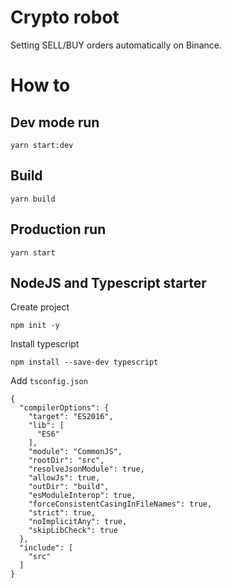 # Crypto robot
Setting SELL/BUY orders automatically on Binance.

# How to

## Dev mode run

`yarn start:dev`

## Build

`yarn build`

## Production run

`yarn start`

## NodeJS and Typescript starter

Create project

`npm init -y`

Install typescript

`npm install --save-dev typescript`

Add `tsconfig.json`

```
{
  "compilerOptions": {
    "target": "ES2016",
    "lib": [
      "ES6"
    ],
    "module": "CommonJS",
    "rootDir": "src",
    "resolveJsonModule": true,
    "allowJs": true,
    "outDir": "build",
    "esModuleInterop": true,
    "forceConsistentCasingInFileNames": true,
    "strict": true,
    "noImplicitAny": true,
    "skipLibCheck": true
  },
  "include": [
    "src"
  ]
}
```

